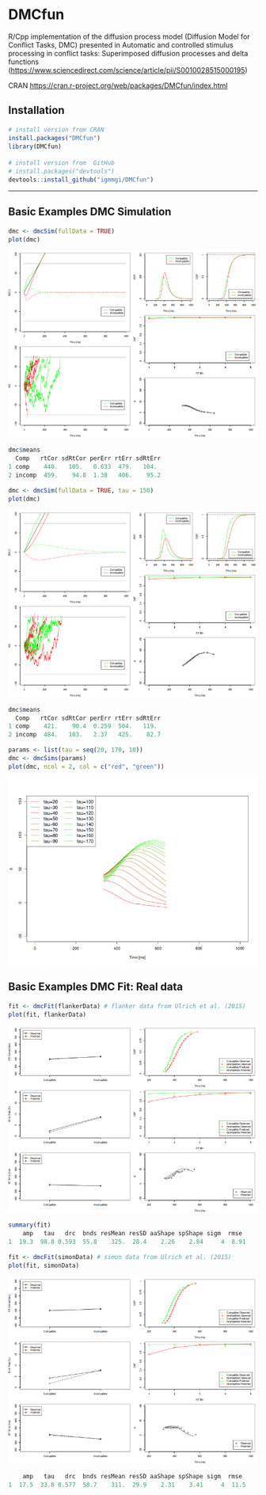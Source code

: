 # DMCfun
R/Cpp implementation of the diffusion process model (Diffusion Model for
Conflict Tasks, DMC) presented in Automatic and controlled stimulus processing
in conflict tasks: Superimposed diffusion processes and delta functions
(https://www.sciencedirect.com/science/article/pii/S0010028515000195)

CRAN https://cran.r-project.org/web/packages/DMCfun/index.html

## Installation

``` r
# install version from CRAN
install.packages("DMCfun")
library(DMCfun)

# install version from  GitHub
# install.packages("devtools")
devtools::install_github("igmmgi/DMCfun")
```

---
## Basic Examples DMC Simulation
``` r
dmc <- dmcSim(fullData = TRUE)
plot(dmc)
```
![alt text](figures/figure1.png)     

``` r
dmc$means
  Comp   rtCor sdRtCor perErr rtErr sdRtErr
1 comp    440.   105.   0.633  479.   104. 
2 incomp  459.    94.8  1.38   406.    95.2
```

``` r
dmc <- dmcSim(fullData = TRUE, tau = 150)
plot(dmc)
```
![alt text](figures/figure2.png)     

``` r
dmc$means
  Comp   rtCor sdRtCor perErr rtErr sdRtErr
1 comp    421.    90.4  0.259  504.   119. 
2 incomp  484.   103.   2.37   425.    82.7
```

``` r
params <- list(tau = seq(20, 170, 10))
dmc <- dmcSims(params)
plot(dmc, ncol = 2, col = c("red", "green"))
```
![alt text](figures/figure4.png)     

## Basic Examples DMC Fit: Real data
``` r
fit <- dmcFit(flankerData) # flanker data from Ulrich et al. (2015)
plot(fit, flankerData)
```
![alt text](figures/figure5.png)     

``` r
summary(fit)
    amp   tau   drc  bnds resMean resSD aaShape spShape sigm  rmse
1  19.3  98.8 0.593  55.8    325.  28.4    2.26    2.84     4  8.91
```

``` r
fit <- dmcFit(simonData) # simon data from Ulrich et al. (2015)
plot(fit, simonData)
```
![alt text](figures/figure6.png)     

``` r
    amp   tau   drc  bnds resMean resSD aaShape spShape sigm  rmse
1  17.5  33.8 0.577  58.7    311.  29.9    2.31    3.41     4  11.5
```
